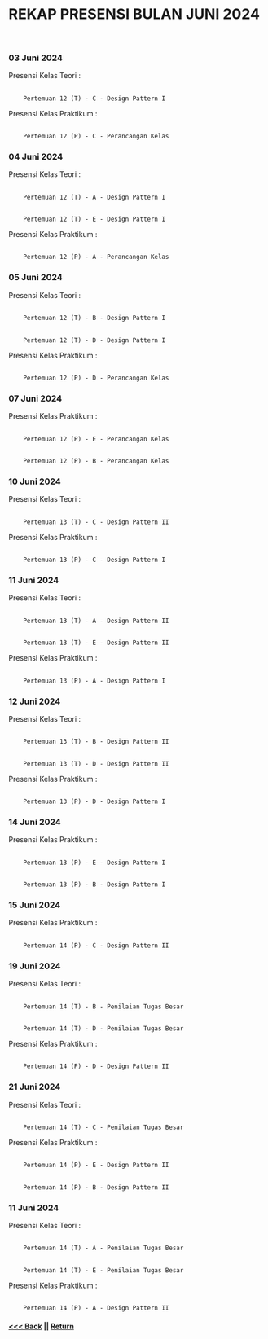 # REKAP PRESENSI BULAN JUNI 2024
<br/>

### 03 Juni 2024
Presensi Kelas Teori :
##
        Pertemuan 12 (T) - C - Design Pattern I
Presensi Kelas Praktikum :
##
        Pertemuan 12 (P) - C - Perancangan Kelas

### 04 Juni 2024
Presensi Kelas Teori :
##
        Pertemuan 12 (T) - A - Design Pattern I
##
        Pertemuan 12 (T) - E - Design Pattern I
Presensi Kelas Praktikum :
##
        Pertemuan 12 (P) - A - Perancangan Kelas

### 05 Juni 2024
Presensi Kelas Teori :
##
        Pertemuan 12 (T) - B - Design Pattern I
##
        Pertemuan 12 (T) - D - Design Pattern I
Presensi Kelas Praktikum :
##
        Pertemuan 12 (P) - D - Perancangan Kelas

### 07 Juni 2024
Presensi Kelas Praktikum :
##
        Pertemuan 12 (P) - E - Perancangan Kelas
##
        Pertemuan 12 (P) - B - Perancangan Kelas

### 10 Juni 2024
Presensi Kelas Teori :
##
        Pertemuan 13 (T) - C - Design Pattern II
Presensi Kelas Praktikum :
##
        Pertemuan 13 (P) - C - Design Pattern I

### 11 Juni 2024
Presensi Kelas Teori :
##
        Pertemuan 13 (T) - A - Design Pattern II
##
        Pertemuan 13 (T) - E - Design Pattern II
Presensi Kelas Praktikum :
##
        Pertemuan 13 (P) - A - Design Pattern I

### 12 Juni 2024
Presensi Kelas Teori :
##
        Pertemuan 13 (T) - B - Design Pattern II
##
        Pertemuan 13 (T) - D - Design Pattern II
Presensi Kelas Praktikum :
##
        Pertemuan 13 (P) - D - Design Pattern I

### 14 Juni 2024
Presensi Kelas Praktikum :
##
        Pertemuan 13 (P) - E - Design Pattern I
##
        Pertemuan 13 (P) - B - Design Pattern I

### 15 Juni 2024
Presensi Kelas Praktikum :
##
        Pertemuan 14 (P) - C - Design Pattern II

### 19 Juni 2024
Presensi Kelas Teori :
##
        Pertemuan 14 (T) - B - Penilaian Tugas Besar
##
        Pertemuan 14 (T) - D - Penilaian Tugas Besar
Presensi Kelas Praktikum :
##
        Pertemuan 14 (P) - D - Design Pattern II

### 21 Juni 2024
Presensi Kelas Teori :
##
        Pertemuan 14 (T) - C - Penilaian Tugas Besar
Presensi Kelas Praktikum :
##
        Pertemuan 14 (P) - E - Design Pattern II
##
        Pertemuan 14 (P) - B - Design Pattern II

### 11 Juni 2024
Presensi Kelas Teori :
##
        Pertemuan 14 (T) - A - Penilaian Tugas Besar
##
        Pertemuan 14 (T) - E - Penilaian Tugas Besar
Presensi Kelas Praktikum :
##
        Pertemuan 14 (P) - A - Design Pattern II

#### [<<< Back](../may-2024/README.md)  ||  [Return](../README.md)
